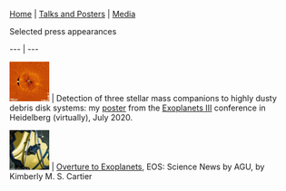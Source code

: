[Home](https://ecmatthews.github.io/) | [Talks and Posters](https://ecmatthews.github.io/slides) | [Media](https://ecmatthews.github.io/media)



Selected press appearances

--- | ---

<img src="exo3poster/hd19257_thumbnail.png" alt="alt text" width="70"> |  Detection of three stellar mass companions to highly dusty debris disk systems: my [poster](https://ecmatthews.github.io/exo3poster/exo3_poster.html) from the [Exoplanets III](https://hdconfsys.zah.uni-heidelberg.de/exoplanets3/index.php) conference in Heidelberg (virtually), July 2020.



<img src="images/jwst_mirror.png" alt="alt text" width="70"> | [Overture to Exoplanets](https://eos.org/features/overture-to-exoplanets), EOS: Science News by AGU, by Kimberly M. S. Cartier
